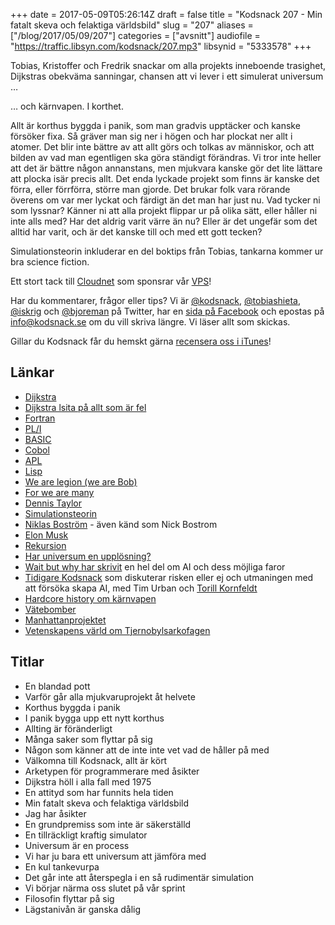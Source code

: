 +++
date = 2017-05-09T05:26:14Z
draft = false
title = "Kodsnack 207 - Min fatalt skeva och felaktiga världsbild"
slug = "207"
aliases = ["/blog/2017/05/09/207"]
categories = ["avsnitt"]
audiofile = "https://traffic.libsyn.com/kodsnack/207.mp3"
libsynid = "5333578"
+++

Tobias, Kristoffer och Fredrik snackar om alla projekts inneboende trasighet, Dijkstras obekväma sanningar, chansen att vi lever i ett simulerat universum …

… och kärnvapen. I korthet.

Allt är korthus byggda i panik, som man gradvis upptäcker och kanske försöker fixa. Så gräver man sig ner i högen och har plockat ner allt i atomer. Det blir inte bättre av att allt görs och tolkas av människor, och att bilden av vad man egentligen ska göra ständigt förändras. Vi tror inte heller att det är bättre någon annanstans, men mjukvara kanske gör det lite lättare att plocka isär precis allt. Det enda lyckade projekt som finns är kanske det förra, eller förrförra, större man gjorde. Det brukar folk vara rörande överens om var mer lyckat och färdigt än det man har just nu. Vad tycker ni som lyssnar? Känner ni att alla projekt flippar ur på olika sätt, eller håller ni inte alls med? Har det aldrig varit värre än nu? Eller är det ungefär som det alltid har varit, och är det kanske till och med ett gott tecken?

Simulationsteorin inkluderar en del boktips från Tobias, tankarna kommer ur bra science fiction. 

Ett stort tack till [Cloudnet](http://www.cloudnet.se) som sponsrar vår [VPS](http://en.wikipedia.org/wiki/Virtual_private_server)!

Har du kommentarer, frågor eller tips? Vi är [@kodsnack](https://www.twitter.com/kodsnack), [@tobiashieta](https://www.twitter.com/tobiashieta), [@iskrig](https://www.twitter.com/iskrig) och [@bjoreman](https://www.twitter.com/bjoreman) på Twitter, har en [sida på Facebook](https://www.facebook.com/kodsnack) och epostas på [info@kodsnack.se](mailto:info@kodsnack.se) om du vill skriva längre. Vi läser allt som skickas.

Gillar du Kodsnack får du hemskt gärna [recensera oss i iTunes](http://itunes.apple.com/se/podcast/kodsnack/id561631498?l=en)!

## Länkar ##
* [Dijkstra](https://en.wikipedia.org/wiki/Edsger_W._Dijkstra)
* [Dijkstra lsita på allt som är fel](http://www.cs.virginia.edu/~evans/cs655/readings/ewd498.html)
* [Fortran](https://en.wikipedia.org/wiki/Fortran)
* [PL/I](https://en.wikipedia.org/wiki/PL/I)
* [BASIC](https://en.wikipedia.org/wiki/BASIC)
* [Cobol](https://en.wikipedia.org/wiki/COBOL)
* [APL](https://en.wikipedia.org/wiki/APL_%28programming_language%29)
* [Lisp](https://en.wikipedia.org/wiki/Lisp_%28programming_language%29)
* [We are legion (we are Bob)](http://dennisetaylor.org/legion/)
* [For we are many](http://dennisetaylor.org/sample-chapter/)
* [Dennis Taylor](http://dennisetaylor.org/about/)
* [Simulationsteorin](https://en.wikipedia.org/wiki/Simulation_hypothesis)
* [Niklas Boström](https://en.wikipedia.org/wiki/Nick_Bostrom) - även känd som Nick Bostrom
* [Elon Musk](https://en.wikipedia.org/wiki/Elon_Musk)
* [Rekursion](https://en.wikipedia.org/wiki/Recursion_%28computer_science%29)
* [Har universum en upplösning?](https://www.extremetech.com/extreme/188727-pixels-of-the-universe-experiment-begins-to-see-if-the-universe-is-a-2d-hologram)
* [Wait but why har skrivit](http://waitbutwhy.com/2015/01/artificial-intelligence-revolution-2.html) en hel del om AI och dess möjliga faror
* [Tidigare Kodsnack](https://kodsnack.se/136/) som diskuterar risken eller ej och utmaningen med att försöka skapa AI, med Tim Urban och [Torill Kornfeldt](https://twitter.com/vet_Torill)
* [Hardcore history om kärnvapen](http://www.dancarlin.com/hardcore-history-59-the-destroyer-of-worlds/)
* [Vätebomber](https://en.wikipedia.org/wiki/Thermonuclear_weapon)
* [Manhattanprojektet](https://en.wikipedia.org/wiki/Manhattan_Project)
* [Vetenskapens värld om Tjernobylsarkofagen](https://www.svtplay.se/video/13356848/vetenskapens-varld/vetenskapens-varld-sasong-26-avsnitt-14-1?start=auto&tab=senaste)

## Titlar ##
* En blandad pott
* Varför går alla mjukvaruprojekt åt helvete
* Korthus byggda i panik
* I panik bygga upp ett nytt korthus
* Allting är föränderligt
* Många saker som flyttar på sig
* Någon som känner att de inte inte vet vad de håller på med
* Välkomna till Kodsnack, allt är kört
* Arketypen för programmerare med åsikter
* Dijkstra höll i alla fall med 1975
* En attityd som har funnits hela tiden
* Min fatalt skeva och felaktiga världsbild
* Jag har åsikter
* En grundpremiss som inte är säkerställd
* En tillräckligt kraftig simulator
* Universum är en process
* Vi har ju bara ett universum att jämföra med
* En kul tankevurpa
* Det går inte att återspegla i en så rudimentär simulation
* Vi börjar närma oss slutet på vår sprint
* Filosofin flyttar på sig
* Lägstanivån är ganska dålig